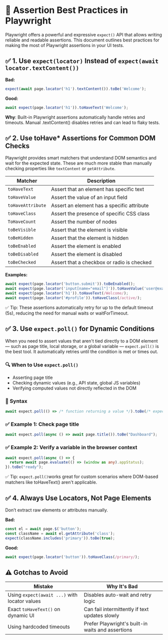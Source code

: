 # 🎯 Assertion Best Practices in Playwright
Playwright offers a powerful and expressive `expect()` API that allows writing reliable and readable assertions. This document outlines best practices for making the most of Playwright assertions in your UI tests.

## ✅ 1. Use `expect(locator)` Instead of `expect(await locator.textContent())`

**Bad:**
```ts
expect(await page.locator('h1').textContent()).toBe('Welcome');
```

**Good:**
```ts
await expect(page.locator('h1')).toHaveText('Welcome');
```
**Why**: Built-in Playwright assertions automatically handle retries and timeouts. Manual .textContent() disables retries and can lead to flaky tests.


## ✅ 2. Use toHave* Assertions for Common DOM Checks

Playwright provides smart matchers that understand DOM semantics and wait for the expected state. These are much more stable than manually checking properties like `textContent` or `getAttribute`.

| Matcher           | Description                                |
|-------------------|--------------------------------------------|
| `toHaveText`      | Assert that an element has specific text   |
| `toHaveValue`     | Assert the value of an input field         |
| `toHaveAttribute` | Assert an element has a specific attribute |
| `toHaveClass`     | Assert the presence of specific CSS class  |
| `ToHaveCount`     | Assert the number of nodes                 |
| `toBeVisible`     | Assert that the element is visible         |
| `toBeHidden`      | Assert that the element is hidden          |
| `toBeEnabled`     | Assert the element is enabled              |
| `toBeDisabled`    | Assert the element is disabled             |
| `toBeChecked`     | Assert that a checkbox or radio is checked |

**Examples:**

```ts
await expect(page.locator('button.submit')).toBeEnabled();
await expect(page.locator('input[name="email"]')).toHaveValue('user@example.com');
await expect(page.locator('h1')).toHaveText(/Welcome/);
await expect(page.locator('#profile')).toHaveClass(/active/);
```
✅ Tip: These assertions automatically retry for up to the default timeout (5s), reducing the need for manual waits or waitForTimeout.


## ✅ 3. Use `expect.poll()` for Dynamic Conditions

When you need to assert values that aren't tied directly to a DOM element — such as page title, local storage, or a global variable — `expect.poll()` is the best tool. It automatically retries until the condition is met or times out.

### 🔍 When to Use `expect.poll()`
- Asserting page title
- Checking dynamic values (e.g., API state, global JS variables)
- Verifying computed values not directly reflected in the DOM

### 📘 Syntax
```ts
await expect.poll(() => /* function returning a value */).toBe(/* expected value */);
```
### ✅ Example 1: Check page title

```ts
await expect.poll(async () => await page.title()).toBe("Dashboard");
```
### ✅ Example 2: Verify a variable in the browser context
```ts
await expect.poll(async () => {
  return await page.evaluate(() => (window as any).appStatus);
}).toBe("ready");

```
✅ Tip: `expect.poll()`works great for custom scenarios where DOM-based matchers like toHaveText() aren't applicable.

## ✅ 4. Always Use Locators, Not Page Elements
Don’t extract raw elements or attributes manually.


**Bad:**
```ts
const el = await page.$('button');
const className = await el.getAttribute('class');
expect(className.includes('primary')).toBe(true);

```

**Good:**
```ts
await expect(page.locator('button')).toHaveClass(/primary/);
```


## ⚠️ Gotchas to Avoid
| Mistake                                       | Why It's Bad                                      |
| --------------------------------------------- | ------------------------------------------------- |
| Using `expect(await ...)` with locator values | Disables auto-wait and retry logic                |
| Exact `toHaveText()` on dynamic UI            | Can fail intermittently if text updates slowly    |
| Using hardcoded timeouts                      | Prefer Playwright's built-in waits and assertions |
